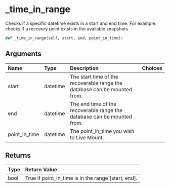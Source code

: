 # \_time\_in\_range

Checks if a specific datetime exists in a start and end time. For example: checks if a recovery point exists in the available snapshots

```python
def _time_in_range(self, start, end, point_in_time):
```

## Arguments

| Name | Type | Description | Choices |
| :--- | :--- | :--- | :--- |
| start | datetime | The start time of the recoverable range the database can be mounted from. |  |
| end | datetime | The end time of the recoverable range the database can be mounted from. |  |
| point\_in\_time | datetime | The point\_in\_time you wish to Live Mount. |  |

## Returns

| Type | Return Value |
| :--- | :--- |
| bool | True if point\_in\_time is in the range \[start, end\]. |

